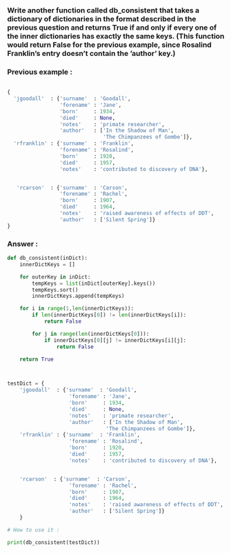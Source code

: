 ### Write another function called db_consistent that takes a dictionary of dictionaries in the format described in the previous question and returns True if and only if every one of the inner dictionaries has exactly the same keys. (This function would return False for the previous example, since Rosalind Franklin’s entry doesn’t contain the ’author’ key.)

### Previous example :

```python

{
  'jgoodall'  : {'surname'  : 'Goodall',
                 'forename' : 'Jane',
                 'born'     : 1934,
                 'died'     : None,
                 'notes'    : 'primate researcher',
                 'author'   : ['In the Shadow of Man',
                               'The Chimpanzees of Gombe']},
  'rfranklin' : {'surname'  : 'Franklin',
                 'forename' : 'Rosalind',
                 'born'     : 1920,
                 'died'     : 1957,
                 'notes'    : 'contributed to discovery of DNA'},


   'rcarson'  : {'surname'  : 'Carson',
                 'forename' : 'Rachel',
                 'born'     : 1907,
                 'died'     : 1964,
                 'notes'    : 'raised awareness of effects of DDT',
                 'author'   : ['Silent Spring']}
}

```

### Answer : 

```python
def db_consistent(inDict):
    innerDictKeys = []

    for outerKey in inDict:
        tempKeys = list(inDict[outerKey].keys())
        tempKeys.sort()
        innerDictKeys.append(tempKeys)

    for i in range(1,len(innerDictKeys)):
        if len(innerDictKeys[0]) != len(innerDictKeys[i]):
            return False

        for j in range(len(innerDictKeys[0])):
            if innerDictKeys[0][j] != innerDictKeys[i][j]:
                return False

    return True



testDict = {
    'jgoodall'  : {'surname'  : 'Goodall',
                    'forename' : 'Jane',
                    'born'     : 1934,
                    'died'     : None,
                    'notes'    : 'primate researcher',
                    'author'   : ['In the Shadow of Man',
                                'The Chimpanzees of Gombe']},
    'rfranklin' : {'surname'  : 'Franklin',
                    'forename' : 'Rosalind',
                    'born'     : 1920,
                    'died'     : 1957,
                    'notes'    : 'contributed to discovery of DNA'},


    'rcarson'  : {'surname'  : 'Carson',
                    'forename' : 'Rachel',
                    'born'     : 1907,
                    'died'     : 1964,
                    'notes'    : 'raised awareness of effects of DDT',
                    'author'   : ['Silent Spring']}
    }

# How to use it :

print(db_consistent(testDict))

```